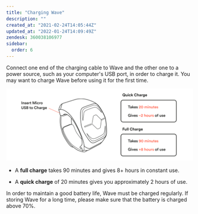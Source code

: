 ```yaml
---
title: "Charging Wave"
description: ""
created_at: "2021-02-24T14:05:44Z"
updated_at: "2022-01-24T14:09:49Z"
zendesk: 360038106977
sidebar:
  order: 6
---
```


Connect one end of the charging cable to Wave and the other one to a power source, such as your computer's USB port, in order to charge it. You may want to charge Wave before using it for the first time.

![](../../../assets/images/article_360017912477_image_0.png)

- A **full charge** takes 90 minutes and gives 8+ hours in constant use.

- A **quick charge** of 20 minutes gives you approximately 2 hours of use.

In order to maintain a good battery life, Wave must be charged regularly. If storing Wave for a long time, please make sure that the battery is charged above 70%.
